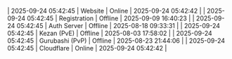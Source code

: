 | 2025-09-24 05:42:45 | Website | Online | 2025-09-24 05:42:42 |
| 2025-09-24 05:42:45 | Registration | Offline | 2025-09-09 16:40:23 |
| 2025-09-24 05:42:45 | Auth Server | Offline | 2025-08-18 09:33:31 |
| 2025-09-24 05:42:45 | Kezan (PvE) | Offline | 2025-08-03 17:58:02 |
| 2025-09-24 05:42:45 | Gurubashi (PvP) | Offline | 2025-08-23 21:44:06 |
| 2025-09-24 05:42:45 | Cloudflare | Online | 2025-09-24 05:42:42 |
